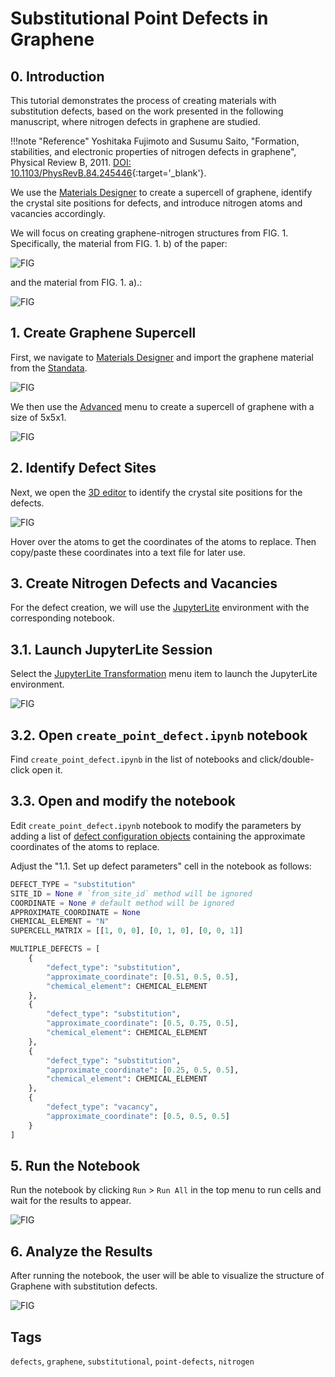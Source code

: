 # Substitutional Point Defects in Graphene

## 0. Introduction

This tutorial demonstrates the process of creating materials with substitution defects, based on the work presented in the following manuscript, where nitrogen defects in graphene are studied.

[//]: # (<embed src="https://journals.aps.org/prb/abstract/10.1103/PhysRevB.84.245446" width="100%" height="300">)

!!!note "Reference"
    Yoshitaka Fujimoto and Susumu Saito, "Formation, stabilities, and electronic properties of nitrogen defects in graphene", Physical Review B, 2011. [DOI: 10.1103/PhysRevB.84.245446](https://journals.aps.org/prb/abstract/10.1103/PhysRevB.84.245446){:target='_blank'}.

We use the [Materials Designer](LINK) to create a supercell of graphene, identify the crystal site positions for defects, and introduce nitrogen atoms and vacancies accordingly.

We will focus on creating graphene-nitrogen structures from FIG. 1.
Specifically, the material from FIG. 1. b) of the paper: 

![FIG](../../../images/data-in-objectstorage/dropbox-page.png "FIG")

[//]: # (![Point Defect, Substitution, 0]&#40;../../../images/tutorials/made-tools/defects/point_defect_substitution/point_defect_substitution_0.webp "Point Defect, Substitution, 0"&#41;)

and the material from FIG. 1. a).:

![FIG](../../../images/data-in-objectstorage/dropbox-page.png "FIG")


## 1. Create Graphene Supercell

First, we navigate to [Materials Designer](LINK) and import the graphene material from the [Standata](LINK).

![FIG](../../../images/data-in-objectstorage/dropbox-page.png "FIG")

We then use the [Advanced](LINK) menu to create a supercell of graphene with a size of 5x5x1.

![FIG](../../../images/data-in-objectstorage/dropbox-page.png "FIG")

## 2. Identify Defect Sites

Next, we open the [3D editor](LINK) to identify the crystal site positions for the defects.

![FIG](../../../images/data-in-objectstorage/dropbox-page.png "FIG")

Hover over the atoms to get the coordinates of the atoms to replace. Then copy/paste these coordinates into a text file for later use.

## 3. Create Nitrogen Defects and Vacancies

For the defect creation, we will use the [JupyterLite](LINK) environment with the corresponding notebook.

## 3.1. Launch JupyterLite Session

Select the [JupyterLite Transformation](LINK) menu item to launch the JupyterLite environment.

![FIG](../../../images/data-in-objectstorage/dropbox-page.png "FIG")

## 3.2. Open `create_point_defect.ipynb` notebook

Find `create_point_defect.ipynb` in the list of notebooks and click/double-click open it.

## 3.3. Open and modify the notebook

Edit `create_point_defect.ipynb` notebook to modify the parameters by adding a list of [defect configuration objects](LINK_TO_MADE_TOOLS_README) containing the approximate coordinates of the atoms to replace.

[//]: # (TODO: update the notebook to only have DEFECT_CONFIG_OBJECTS)

Adjust the "1.1. Set up defect parameters" cell in the notebook as follows:

```python
DEFECT_TYPE = "substitution"
SITE_ID = None # `from_site_id` method will be ignored
COORDINATE = None # default method will be ignored
APPROXIMATE_COORDINATE = None   
CHEMICAL_ELEMENT = "N"
SUPERCELL_MATRIX = [[1, 0, 0], [0, 1, 0], [0, 0, 1]]

MULTIPLE_DEFECTS = [
    {
        "defect_type": "substitution",
        "approximate_coordinate": [0.51, 0.5, 0.5],
        "chemical_element": CHEMICAL_ELEMENT
    },
    {
        "defect_type": "substitution",
        "approximate_coordinate": [0.5, 0.75, 0.5],
        "chemical_element": CHEMICAL_ELEMENT
    },
    {
        "defect_type": "substitution",
        "approximate_coordinate": [0.25, 0.5, 0.5],
        "chemical_element": CHEMICAL_ELEMENT
    },
    {
        "defect_type": "vacancy",
        "approximate_coordinate": [0.5, 0.5, 0.5]
    }
]
```

## 5. Run the Notebook

Run the notebook by clicking `Run` > `Run All` in the top menu to run cells and wait for the results to appear.

![FIG](../../../images/data-in-objectstorage/dropbox-page.png "FIG")

## 6. Analyze the Results

After running the notebook, the user will be able to visualize the structure of Graphene with substitution defects.

![FIG](../../../images/data-in-objectstorage/dropbox-page.png "FIG")

## Tags

`defects`, `graphene`, `substitutional`, `point-defects`, `nitrogen`